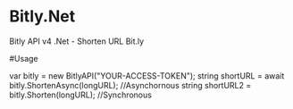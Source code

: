 # Bitly.Net
Bitly API v4 .Net - Shorten URL Bit.ly

#Usage

var bitly = new BitlyAPI("YOUR-ACCESS-TOKEN");
string shortURL = await bitly.ShortenAsync(longURL); //Asynchornous
string shortURL2 = bitly.Shorten(longURL); //Synchronous